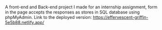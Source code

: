 A front-end and Back-end project I made for an internship assignment, form in the page accepts the responses as stores in SQL database using phpMyAdmin.
Link to the deployed version:
https://effervescent-griffin-5e5b88.netlify.app/
